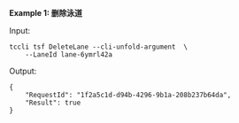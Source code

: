 **Example 1: 删除泳道**



Input: 

```
tccli tsf DeleteLane --cli-unfold-argument  \
    --LaneId lane-6ymrl42a
```

Output: 
```
{
    "RequestId": "1f2a5c1d-d94b-4296-9b1a-208b237b64da",
    "Result": true
}
```

